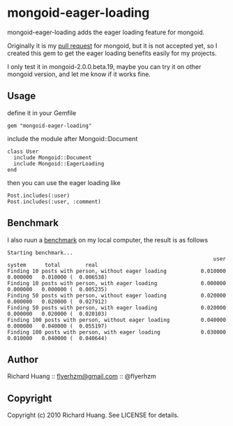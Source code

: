 mongoid-eager-loading
=====================

mongoid-eager-loading adds the eager loading feature for mongoid.

Originally it is my [pull request][0] for mongoid, but it is not accepted yet, so I created this gem to get the eager loading benefits easily for my projects.

I only test it in mongoid-2.0.0.beta.19, maybe you can try it on other mongoid version, and let me know if it works fine.

Usage
-----

define it in your Gemfile

    gem "mongoid-eager-loading"

include the module after Mongoid::Document

    class User
      include Mongoid::Document
      include Mongoid::EagerLoading
    end

then you can use the eager loading like

    Post.includes(:user)
    Post.includes(:user, :comment)
    
Benchmark
---------

I also ruun a [benchmark][1] on my local computer, the result is as follows

    Starting benchmark...
                                                                      user     system      total        real
    Finding 10 posts with person, without eager loading           0.010000   0.000000   0.010000 (  0.006538)
    Finding 10 posts with person, with eager loading              0.000000   0.000000   0.000000 (  0.005235)
    Finding 50 posts with person, without eager loading           0.020000   0.000000   0.020000 (  0.027912)
    Finding 50 posts with person, with eager loading              0.020000   0.000000   0.020000 (  0.020103)
    Finding 100 posts with person, without eager loading          0.040000   0.000000   0.040000 (  0.055197)
    Finding 100 posts with person, with eager loading             0.030000   0.010000   0.040000 (  0.040644)

Author
------
Richard Huang :: flyerhzm@gmail.com :: @flyerhzm

Copyright
---------
Copyright (c) 2010 Richard Huang. See LICENSE for details.

[0]: https://github.com/mongoid/mongoid/pull/391
[1]: http://github.com/flyerhzm/mongoid-eager-loading/blob/master/benchmark/benchmark.rb
